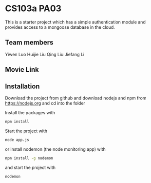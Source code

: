 # CS103a PA03

This is a starter project which has a simple authentication module 
and provides access to a mongoose database in the cloud.

## Team members
Yiwen Luo
Huijie Liu
Qing Liu
Jiefang Li

## Movie Link


## Installation
Download the project from github and download nodejs and npm from https://nodejs.org
and cd into the folder

Install the packages with
``` bash
npm install
```
Start the project with
``` bash
node app.js
```
or install nodemon (the node monitoring app) with
``` bash
npm install -g nodemon
```
and start the project with
``` bash
nodemon
```

